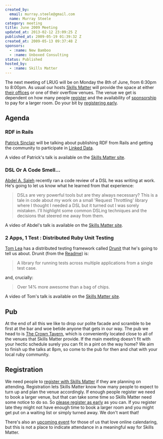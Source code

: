 ```yaml
---
created_by:
  email: murray.steele@gmail.com
  name: Murray Steele
category: meeting
title: June 2009 Meeting
updated_at: 2013-02-12 23:09:25 Z
published_at: 2009-05-19 01:39:32 Z
created_at: 2009-05-13 09:37:48 Z
sponsors:
  - :name: New Bamboo
  - :name: Unboxed Consulting
status: Published
hosted_by:
  - :name: Skills Matter
---
```


The next meeting of LRUG will be on Monday the 8th of June, from 6:30pm to 8:00pm.  As usual our hosts [Skills Matter](http://skillsmatter.com/) will provide the space at either [their offices](http://skillsmatter.com/location-details/home/375/1) or one of their overflow venues.  The venue we get is dependent on how many people <a href="#jun09registration">register</a> and the availability of <a href="/sponors">sponsorship</a> to pay for a larger room.  Do your bit by <a href="#jun09registration">registering early</a>.

Agenda
------

### RDF in Rails

[Patrick Sinclair](http://metade.org) will be talking about publishing RDF from Rails and getting the community to participate in [Linked Data](http://linkeddata.org).

A video of Patrick's talk is available on the [Skills Matter site](http://skillsmatter.com/podcast/ajax-ria/rdf-in-rails).

### DSL Or A Code Smell...

[Abdel A. Saleh](http://twitter.com/abdels) recently ran a code review of a DSL he was writing at work.  He's going to let us know what he learned from that experience:

> DSLs are very powerful tools but are they always necessary?
> This is a tale in code about my work on a small 'Request Throttling' library where I thought I
> needed a DSL but it turned out I was sorely mistaken. I'll highlight some common DSLing
> techniques and the decisions that steered me away from them.

A video of Abdel's talk is available on the [Skills Matter site](http://skillsmatter.com/podcast/ajax-ria/dsl-or-a-code-smell).

### 2 Apps, 1 Test : Distributed Ruby Unit Testing

[Tom Lea](http://tomlea.co.uk/) has a distributed testing framework called [Drunit](http://github.com/cwninja/drunit/) that he's going to tell us about.  Drunit (from the [Readme](http://github.com/cwninja/drunit/blob/master/README.markdown)) is:

> A library for running tests across multiple applications from
> a single test case.

and, crucially:

> Over 14% more awesome than a bag of chips.

A video of Tom's talk is available on the [Skills Matter site](http://skillsmatter.com/podcast/ajax-ria/2-apps-1-test-distributed-ruby-testing).

## Pub

At the end of all this we like to drop our polite facade and scramble to be first at the bar and woe betide anyone that gets in our way.  The pub we head to is [The Crown Tavern](http://fancyapint.com/pubs/pub199.html), which is conveniently located close to all of the venues that Skills Matter provide.  If the main meeting doesn't fit with your hectic schedule surely you can fit in a pint on the way home?  We aim to finish up the talks at 8pm, so come to the pub for then and chat with your local ruby community.

Registration <a name="jun09registration">&nbsp;</a>
---------------------------------------------------

We need people to [register with Skills Matter](http://skillsmatter.com/event/ajax-ria/lrug-june) if they are planning on attending.  Registration lets Skills Matter know how many people to expect to turn up and plan the venue accordingly.  If enough people register we need to book a larger venue, but that can take some time so Skills Matter need some notice to do so.  So [please register as early](http://skillsmatter.com/event/ajax-ria/lrug-june) as you can.  If you register late they might not have enough time to book a larger room and you might get put on a waiting list or simply turned away.  We don't want that!

There's also an [upcoming event](http://upcoming.yahoo.com/event/2588872/) for those of us that love online calendaring, but this is not a place to indicate attendance in a meaningful way for Skills Matter.
